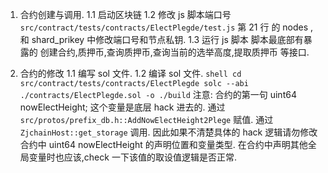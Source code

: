 1. 合约创建与调用.
    1.1 启动区块链
    1.2 修改 js 脚本端口号
       `src/contract/tests/contracts/ElectPlegde/test.js` 第 21 行 的 nodes ,和 shard_prikey 中修改端口号和节点私钥.
    1.3 运行 js 脚本
        脚本最底部有暴露的 创建合约,质押币,查询质押币,查询当前的选举高度,提取质押币 等接口.
    
2. 合约的修改
    1.1 编写 sol 文件.
    1.2 编译 sol 文件.
        ``` shell
            cd src/contract/tests/contracts/ElectPlegde
            solc --abi ./contracts/ElectPlegde.sol -o ./build
        ```
    注意: 合约的第一句     uint64 nowElectHeight;
    这个变量是底层 hack 进去的.
    通过 `src/protos/prefix_db.h::AddNowElectHeight2Plege` 赋值.
    通过 `ZjchainHost::get_storage` 调用.
    因此如果不清楚具体的 hack 逻辑请勿修改合约中 uint64 nowElectHeight 的声明位置和变量类型.
    在合约中声明其他全局变量时也应该,check 一下该值的取设值逻辑是否正常.
